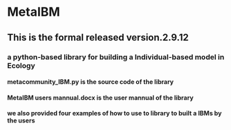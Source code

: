 # MetaIBM
## This is the formal released version.2.9.12 
### a python-based library for building a Individual-based model in Ecology 
#### metacommunity_IBM.py is the source code of the library
#### MetaIBM users mannual.docx is the user mannual of the library
#### we also provided four examples of how to use to library to built a IBMs by the users
